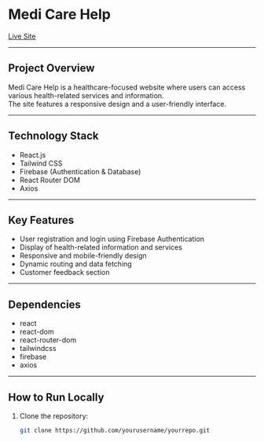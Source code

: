 # Medi Care Help

[Live Site](https://medi-care-help.netlify.app/)

---

## Project Overview

Medi Care Help is a healthcare-focused website where users can access various health-related services and information.  
The site features a responsive design and a user-friendly interface.

---


## Technology Stack

- React.js
- Tailwind CSS
- Firebase (Authentication & Database)
- React Router DOM
- Axios

---

## Key Features

- User registration and login using Firebase Authentication
- Display of health-related information and services
- Responsive and mobile-friendly design
- Dynamic routing and data fetching
- Customer feedback section

---

## Dependencies

- react
- react-dom
- react-router-dom
- tailwindcss
- firebase
- axios

---

## How to Run Locally

1. Clone the repository:
   ```bash
   git clone https://github.com/yourusername/yourrepo.git
